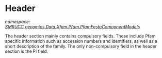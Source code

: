 ﻿# Header
_namespace: [SMRUCC.genomics.Data.Xfam.Pfam.PfamFastaComponentModels](./index.md)_

The header section mainly contains compulsory fields. These include Pfam specific information such as 
 accession numbers and identifiers, as well as a short description of the family. The only 
 non-compulsory field in the header section is the PI field.





